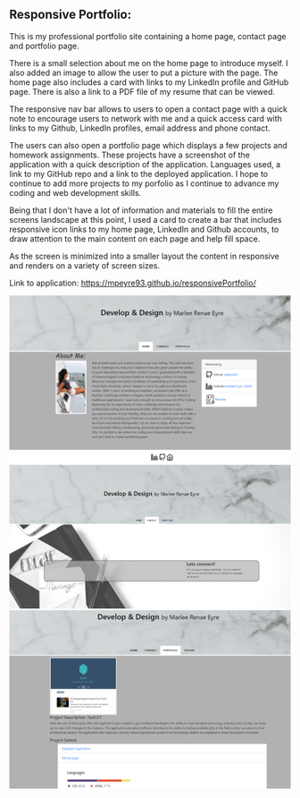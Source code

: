 ## Responsive Portfolio:

This is my professional portfolio site containing a home page, contact page and portfolio page.

There is a small selection about me on the home page to introduce myself. I also added an image to allow the user to put a picture with the page. The home page also includes a card with links to my LinkedIn profile and GitHub page. There is also a link to a PDF file of my resume that can be viewed.

The responsive nav bar allows to users to open a contact page with a quick note to encourage users to network with me and a quick access card with links to my Github, LinkedIn profiles, email address and phone contact.

The users can also open a portfolio page which displays a few projects and homework assignments. These projects have a screenshot of the application with a quick description of the application. Languages used, a link to my GitHub repo and a link to the deployed application. I hope to continue to add more projects to my porfolio as I continue to advance my coding and web development skills.

Being that I don't have a lot of information and materials to fill the entire screens landscape at this point, I used a card to create a bar that includes responsive icon links to my home page, LinkedIn and Github accounts, to draw attention to the main content on each page and help fill space.

As the screen is minimized into a smaller layout the content in responsive and renders on a variety of screen sizes. 

Link to application: https://mpeyre93.github.io/responsivePortfolio/ 

![portfolioImages](/Images/homepagescreenshot.png?raw=true)
![portfolioImages](/Images/contactpagescreenshot.png?raw=true)
![portfolioImages](/Images/portfolioscreenshot.png?raw=true)









